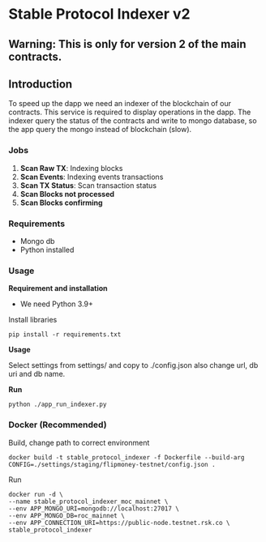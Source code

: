 # Stable Protocol Indexer v2

## Warning: This is only for version 2 of the main contracts. 

## Introduction

To speed up the dapp we need an indexer of the blockchain of our contracts. 
This service is required to display operations in the dapp.  The indexer query the status of the contracts and write to mongo database, so the app query the mongo instead of blockchain (slow).

### Jobs

 1. **Scan Raw TX**: Indexing blocks
 2. **Scan Events**: Indexing events transactions
 3. **Scan TX Status**: Scan transaction status
 4. **Scan Blocks not processed**
 5. **Scan Blocks confirming**
 

### Requirements

* Mongo db
* Python installed

### Usage

**Requirement and installation**
 
* We need Python 3.9+

Install libraries

`pip install -r requirements.txt`

**Usage**

Select settings from settings/ and copy to ./config.json also change url, db uri and db name. 

**Run**

`python ./app_run_indexer.py `


### Docker (Recommended)

Build, change path to correct environment

```
docker build -t stable_protocol_indexer -f Dockerfile --build-arg CONFIG=./settings/staging/flipmoney-testnet/config.json .
```

Run

```
docker run -d \
--name stable_protocol_indexer_moc_mainnet \
--env APP_MONGO_URI=mongodb://localhost:27017 \
--env APP_MONGO_DB=roc_mainnet \
--env APP_CONNECTION_URI=https://public-node.testnet.rsk.co \
stable_protocol_indexer
```
